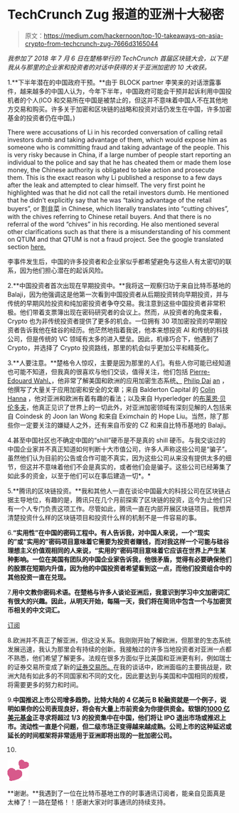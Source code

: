 # TechCrunch Zug 报道的亚洲十大秘密

> 原文：<https://medium.com/hackernoon/top-10-takeaways-on-asia-crypto-from-techcrunch-zug-7666d3165044>

*我参加了 2018 年 7 月 6 日在楚格举行的 TechCrunch 首届区块链大会，以下是我从与那里的企业家和投资者的对话中获得的关于亚洲加密的 10 大收获。*

1.**下半年潜在的中国政府干预。**由于 BLOCK partner 李笑来的对话泄露事件，越来越多的中国人认为，今年下半年，中国政府可能会干预并起诉利用中国投机者的个人(ICO 和交易所在中国是被禁止的，但这并不意味着中国人不在其他地方交易和购买。许多关于加密和区块链的战略和投资对话仍发生在中国，许多加密基金的投资者仍在中国。)

There were accusations of Li in his recorded conversation of calling retail investors dumb and taking advantage of them, which would expose him as someone who is committing fraud and taking advantage of the people. This is very risky because in China, if a large number of people start reporting an individual to the police and say that he has cheated them or made them lose money, the Chinese authority is obligated to take action and prosecute them. This is the exact reason why Li published a response to a few days after the leak and attempted to clear himself. The very first point he highlighted was that he did not call the retail investors dumb. He mentioned that he didn’t explicitly say that he was “taking advantage of the retail buyers”, or 割韭菜 in Chinese, which literally translates into “cutting chives”, with the chives referring to Chinese retail buyers. And that there is no referral of the word “chives” in his recording. He also mentioned several other clarifications such as that there is a misunderstanding of his comment on QTUM and that QTUM is not a fraud project. See the google translated section [here.](https://globalcoinresearch.us17.list-manage.com/track/click?u=859b0d423a7f7baa4cdb46f26&id=3a32995fe5&e=e8de32e54d)

李事件发生后，中国的许多投资者和企业家似乎都希望避免与这些人有太密切的联系，因为他们担心潜在的起诉风险。

2.**中国投资者首次出现在早期投资中。**我将这一观察归功于来自比特币基地的 Balaji，因为他强调这是他第一次看到中国投资者从后期投资转向早期投资，并与传统的早期风险投资和纯加密投资者争夺交易。我注意到这些中国投资者非常积极。他们带着支票簿出现在密码研究者的会议上。然而，从投资者的角度来看，Crypto 也为非传统投资者提供了更多的机会。一位拥有 30 项加密投资的早期投资者告诉我他在硅谷的经历。他茫然地指着我说，他本来想投资 AI 和传统的科技公司，但是传统的 VC 领域有太多的进入壁垒。因此，机缘巧合下，他遇到了 Crypto，并选择了 Crypto 投资路线，那里的机会似乎更加公平和精英化。

3.**人要注意。**楚格令人惊叹，主要是因为那里的人们。有些人你可能已经知道也可能不知道，但我真的很喜欢与他们交谈，值得关注，他们包括 [Pierre-Edouard Wahl、](https://globalcoinresearch.us17.list-manage.com/track/click?u=859b0d423a7f7baa4cdb46f26&id=66cba56c1a&e=e8de32e54d)，他非常了解美国和欧洲的应用加密生态系统[、](https://globalcoinresearch.us17.list-manage.com/track/click?u=859b0d423a7f7baa4cdb46f26&id=01a4974200&e=e8de32e54d) [Philip Dai](https://globalcoinresearch.us17.list-manage.com/track/click?u=859b0d423a7f7baa4cdb46f26&id=835d91b9de&e=e8de32e54d) [an](https://globalcoinresearch.us17.list-manage.com/track/click?u=859b0d423a7f7baa4cdb46f26&id=7653caf784&e=e8de32e54d) ，他撰写了大量关于应用加密和安全的文章；来自 Balderton Capital 的 [Colin Hanna](https://globalcoinresearch.us17.list-manage.com/track/click?u=859b0d423a7f7baa4cdb46f26&id=c8e2d68cd2&e=e8de32e54d) ，他对亚洲和欧洲有着有趣的看法；以及来自 Hyperledger 的[布莱恩·贝伦多夫](https://globalcoinresearch.us17.list-manage.com/track/click?u=859b0d423a7f7baa4cdb46f26&id=7f054a87d7&e=e8de32e54d)，他真正见识了世界上的一切此外，对亚洲加密领域有深刻见解的人包括来自 Coindesk 的 Joon Ian Wong 和来自 Eximchain 的 Hope Liu。当然，除了那些你一定要关注的嫌疑人之外，还有来自币安的 CZ 和来自比特币基地的 Balaji。

4.甚至中国社区也不确定中国的“shill”硬币是不是真的 shill 硬币。与我交谈过的中国企业家并不真正知道如何判断十大市值公司，许多人声称这些公司是“骗子”。虽然他们认为目前的公告或合作可能不真实，因为这些公司从来没有提供太多的细节，但这并不意味着他们不会是真实的，或者他们会是骗子。这些公司已经筹集了如此多的资金，以至于他们可以在事后建造一切*。*

5.**腾讯的区块链投资。**我和其他人一直在谈论中国最大的科技公司在区块链占据主导地位，有趣的是，腾讯只在几个月前探索了区块链的投资，迄今为止他们只有一个人专门负责这项工作。尽管如此，腾讯一直在内部开展区块链项目。我想弄清楚投资什么样的区块链项目和投资什么样的机制不是一件容易的事。

6.**“实用性”在中国的密码工程中。有人告诉我，对中国人来说，一个“现实的”或“实用的”密码项目意味着它需要为投资者赚钱，而对我这样一个可能与硅谷理想主义价值观相同的人来说，“实用的”密码项目意味着它应该在世界上产生某种影响。一位在美国有团队的中国企业家告诉我，他很矛盾，觉得有必要确保他们的股票在短期内升值，因为他的中国投资者希望看到这一点，而他们投资组合中的其他投资一直在兑现。**

7.**用中文教你密码术语。在楚格与许多人谈论亚洲后，我意识到学习中文加密词汇有很大的兴趣。因此，从明天开始，每隔一天，我们将在简讯中包含一个与加密货币相关的中文词汇。**

[订阅](https://globalcoinresearch.us17.list-manage.com/subscribe?u=859b0d423a7f7baa4cdb46f26&id=3419cb7d6e)

8.欧洲并不真正了解亚洲，但这没关系。我刚刚开始了解欧洲，但那里的生态系统发展迅速，我认为那里会有持续的创新。我接触过的许多当地投资者对亚洲一点都不熟悉，他们希望了解更多。法规在很多方面似乎比美国和亚洲更有利，例如瑞士的证券交易所变成了新的[证券交易所。](https://globalcoinresearch.us17.list-manage.com/track/click?u=859b0d423a7f7baa4cdb46f26&id=c164e5ebb1&e=e8de32e54d)在我的谈话中，欧洲面临的主要挑战是，欧洲大陆有如此多的不同国家和不同的文化，因此要达到与美国和中国相同的规模，将需要更多的努力和时间。

9.**中国推迟上市公司增多趋势。比特大陆的 4 亿美元 B 轮融资就是一个例子，说明如果你的公司表现良好，将会有大量上市前资金为你提供资金。软银的[1000 亿美元基金](https://globalcoinresearch.us17.list-manage.com/track/click?u=859b0d423a7f7baa4cdb46f26&id=21aabb7799&e=e8de32e54d)正寻求将超过 1/3 的投资集中在中国，他们将让 IPO 退出市场或推迟上市。流动性一直是个问题，但二级市场正变得越来越成熟。公司上市的这种延迟或延长的时间框架将非常适用于亚洲即将出现的一批加密公司。**

10.

![](img/6338e93e30042a9d778843e764beb29b.png)

**谢谢。**我遇到了一位在比特币基地工作的时事通讯订阅者，能亲自见面真是太棒了！一路在楚格！！感谢大家对时事通讯的持续支持。